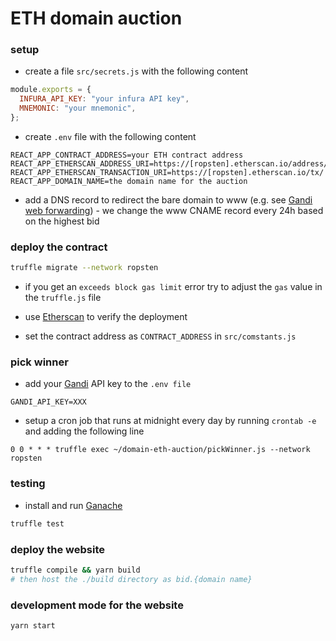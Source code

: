 # ETH domain auction

### setup
* create a file `src/secrets.js` with the following content

```javascript
module.exports = {
  INFURA_API_KEY: "your infura API key",
  MNEMONIC: "your mnemonic",
};
```

* create `.env` file with the following content
```
REACT_APP_CONTRACT_ADDRESS=your ETH contract address
REACT_APP_ETHERSCAN_ADDRESS_URI=https://[ropsten].etherscan.io/address/
REACT_APP_ETHERSCAN_TRANSACTION_URI=https://[ropsten].etherscan.io/tx/
REACT_APP_DOMAIN_NAME=the domain name for the auction
```

* add a DNS record to redirect the bare domain to www (e.g. see [Gandi web forwarding](https://wiki.gandi.net/en/domains/management/domain-as-website/forwarding)) - we change the www CNAME record every 24h based on the highest bid

### deploy the contract

```bash
truffle migrate --network ropsten
```

* if you get an `exceeds block gas limit` error try to adjust the `gas` value in the `truffle.js` file

* use [Etherscan](https://ropsten.etherscan.io/) to verify the deployment

* set the contract address as `CONTRACT_ADDRESS` in `src/comstants.js`

### pick winner

* add your [Gandi](https://www.gandi.net/en) API key to the `.env file`
```
GANDI_API_KEY=XXX
```

* setup a cron job that runs at midnight every day by running `crontab -e` and adding the following line
```
0 0 * * * truffle exec ~/domain-eth-auction/pickWinner.js --network ropsten
```

### testing

* install and run [Ganache](http://truffleframework.com/ganache/)

```bash
truffle test
```

### deploy the website
```bash
truffle compile && yarn build
# then host the ./build directory as bid.{domain name}
```

### development mode for the website
```bash
yarn start
```
